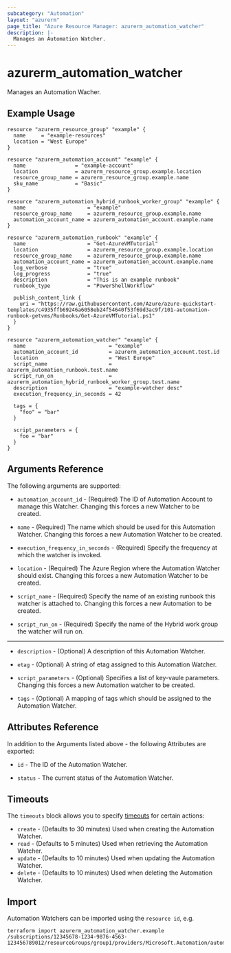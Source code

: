 ```yaml
---
subcategory: "Automation"
layout: "azurerm"
page_title: "Azure Resource Manager: azurerm_automation_watcher"
description: |-
  Manages an Automation Watcher.
---
```


# azurerm_automation_watcher

Manages an Automation Wacher.

## Example Usage

```hcl
resource "azurerm_resource_group" "example" {
  name     = "example-resources"
  location = "West Europe"
}

resource "azurerm_automation_account" "example" {
  name                = "example-account"
  location            = azurerm_resource_group.example.location
  resource_group_name = azurerm_resource_group.example.name
  sku_name            = "Basic"
}

resource "azurerm_automation_hybrid_runbook_worker_group" "example" {
  name                    = "example"
  resource_group_name     = azurerm_resource_group.example.name
  automation_account_name = azurerm_automation_account.example.name
}

resource "azurerm_automation_runbook" "example" {
  name                    = "Get-AzureVMTutorial"
  location                = azurerm_resource_group.example.location
  resource_group_name     = azurerm_resource_group.example.name
  automation_account_name = azurerm_automation_account.example.name
  log_verbose             = "true"
  log_progress            = "true"
  description             = "This is an example runbook"
  runbook_type            = "PowerShellWorkflow"

  publish_content_link {
    uri = "https://raw.githubusercontent.com/Azure/azure-quickstart-templates/c4935ffb69246a6058eb24f54640f53f69d3ac9f/101-automation-runbook-getvms/Runbooks/Get-AzureVMTutorial.ps1"
  }
}

resource "azurerm_automation_watcher" "example" {
  name                           = "example"
  automation_account_id          = azurerm_automation_account.test.id
  location                       = "West Europe"
  script_name                    = azurerm_automation_runbook.test.name
  script_run_on                  = azurerm_automation_hybrid_runbook_worker_group.test.name
  description                    = "example-watcher desc"
  execution_frequency_in_seconds = 42

  tags = {
    "foo" = "bar"
  }

  script_parameters = {
    foo = "bar"
  }
}
```

## Arguments Reference

The following arguments are supported:

* `automation_account_id` - (Required) The ID of Automation Account to manage this Watcher. Changing this forces a new Watcher to be created.

* `name` - (Required) The name which should be used for this Automation Watcher. Changing this forces a new Automation Watcher to be created.

* `execution_frequency_in_seconds` - (Required) Specify the frequency at which the watcher is invoked.

* `location` - (Required) The Azure Region where the Automation Watcher should exist. Changing this forces a new Automation Watcher to be created.

* `script_name` - (Required) Specify the name of an existing runbook this watcher is attached to. Changing this forces a new Automation to be created.

* `script_run_on` - (Required) Specify the name of the Hybrid work group the watcher will run on.

---

* `description` - (Optional) A description of this Automation Watcher.

* `etag` - (Optional) A string of etag assigned to this Automation Watcher.

* `script_parameters` - (Optional) Specifies a list of key-vaule parameters. Changing this forces a new Automation watcher to be created.

* `tags` - (Optional) A mapping of tags which should be assigned to the Automation Watcher.

## Attributes Reference

In addition to the Arguments listed above - the following Attributes are exported:

* `id` - The ID of the Automation Watcher.

* `status` - The current status of the Automation Watcher.

## Timeouts

The `timeouts` block allows you to specify [timeouts](https://www.terraform.io/language/resources/syntax#operation-timeouts) for certain actions:

* `create` - (Defaults to 30 minutes) Used when creating the Automation Watcher.
* `read` - (Defaults to 5 minutes) Used when retrieving the Automation Watcher.
* `update` - (Defaults to 10 minutes) Used when updating the Automation Watcher.
* `delete` - (Defaults to 10 minutes) Used when deleting the Automation Watcher.

## Import

Automation Watchers can be imported using the `resource id`, e.g.

```shell
terraform import azurerm_automation_watcher.example /subscriptions/12345678-1234-9876-4563-123456789012/resourceGroups/group1/providers/Microsoft.Automation/automationAccounts/account1/watchers/watch1
```
